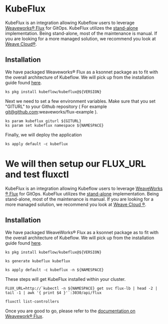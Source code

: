 # KubeFlux

KubeFlux is an integration allowing Kubeflow users to leverage [Weaveworks&#174; Flux]("https://github.com/weaveworks/flux) for GitOps. KubeFlux utilizes the [stand-alone]("https://github.com/weaveworks/flux/tree/master/site/standalone") implementation. Being stand-alone, most of the maintenance is manual. If you are looking for a more managed solution, we recommend you look at [Weave Cloud&#174;]("https://www.weave.works/product/cloud/").

## Installation

We have packaged Weaveworks&#174; Flux as a ksonnet package as to fit with the overall architecture of Kubeflow. We will pick up from the installation guide found [here]("https://github.com/kubeflow/kubeflow#setup").



```
ks pkg install kubeflow/kubeflux@${VERSION}
```

Next we need to set a few environment variables. Make sure that you set "GITURL" to your Github repository ( For example git@github.com:weaveworks/flux-example ).

```
ks param kubeflux giturl ${GITURL}
ks param set kubeflux namespace ${NAMESPACE}

```
Finally, we will deploy the application

```
ks apply default -c kubeflux
```

We will then setup our FLUX_URL and test fluxctl
=======
KubeFlux is an integration allowing Kubeflow users to leverage [WeaveWorks &#174; Flux]("https://www.weave.works/oss/flux/") for GitOps. KubeFlux utilizes the [stand-alone]("https://github.com/weaveworks/flux/tree/master/site/standalone") implementation. Being stand-alone, most of the maintenance is manual. If you are looking for a more managed solution, we recommend you look at [Weave Cloud &#174;]("https://www.weave.works/product/cloud/").

## Installation

We have packaged WeaveWorks&#174; Flux as a ksonnet package as to fit with the overall architecture of Kubeflow. We will pick up from the installation guide found [here]("https://github.com/kubeflow/kubeflow#setup").



```
ks pkg install kubeflow/kubeflux@${VERSION}

ks generate kubeflux kubeflux

ks apply default -c kubeflux -n ${NAMESPACE}
```

These steps will get KubeFlux installed within your cluster.

```
FLUX_URL=http://`kubectl -n ${NAMESPACE} get svc flux-lb | head -2 | tail -1 | awk '{ print $4 }'`:3030/api/flux

fluxctl list-controllers

```


Once you are good to go, please refer to the [documentation on Weavework&#174; Flux]("https://github.com/weaveworks/flux/blob/master/site/using.md").

